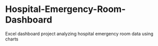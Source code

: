 # Hospital-Emergency-Room-Dashboard
Excel dashboard project analyzing hospital emergency room data using charts
